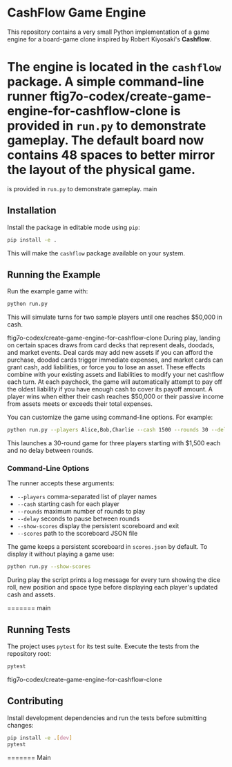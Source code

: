 # CashFlow Game Engine

This repository contains a very small Python implementation of a game engine
for a board-game clone inspired by Robert Kiyosaki's **Cashflow**.

The engine is located in the `cashflow` package. A simple command-line runner
ftig7o-codex/create-game-engine-for-cashflow-clone
is provided in `run.py` to demonstrate gameplay. The default board now contains
48 spaces to better mirror the layout of the physical game.
=======
is provided in `run.py` to demonstrate gameplay.
main

## Installation

Install the package in editable mode using `pip`:

```bash
pip install -e .
```

This will make the `cashflow` package available on your system.

## Running the Example

Run the example game with:

```bash
python run.py
```

This will simulate turns for two sample players until one reaches
$50,000 in cash.

ftig7o-codex/create-game-engine-for-cashflow-clone
During play, landing on certain spaces draws from card decks that represent
deals, doodads, and market events. Deal cards may add new assets if you can
afford the purchase, doodad cards trigger immediate expenses, and market cards
can grant cash, add liabilities, or force you to lose an asset. These effects
combine with your existing assets and liabilities to modify your net cashflow
each turn. At each paycheck, the game will automatically attempt to pay off the
oldest liability if you have enough cash to cover its payoff amount. A player
wins when either their cash reaches $50,000 or their passive income from
assets meets or exceeds their total expenses.

You can customize the game using command-line options. For example:

```bash
python run.py --players Alice,Bob,Charlie --cash 1500 --rounds 30 --delay 0
```

This launches a 30-round game for three players starting with $1,500 each and
no delay between rounds.

### Command-Line Options

The runner accepts these arguments:

- `--players` comma-separated list of player names
- `--cash` starting cash for each player
- `--rounds` maximum number of rounds to play
- `--delay` seconds to pause between rounds
- `--show-scores` display the persistent scoreboard and exit
- `--scores` path to the scoreboard JSON file

The game keeps a persistent scoreboard in `scores.json` by default. To display
it without playing a game use:

```bash
python run.py --show-scores
```

During play the script prints a log message for every turn showing the dice
roll, new position and space type before displaying each player's updated cash
and assets.

=======
main
## Running Tests

The project uses `pytest` for its test suite. Execute the tests from the
repository root:

```bash
pytest
```
ftig7o-codex/create-game-engine-for-cashflow-clone

## Contributing

Install development dependencies and run the tests before submitting changes:

```bash
pip install -e .[dev]
pytest
```
=======
Main
